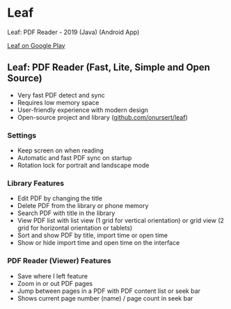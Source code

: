 # Leaf
<p>Leaf: PDF Reader - 2019 (Java) (Android App)</p>
<a href="https://play.google.com/store/apps/details?id=com.github.onursert.leaf">Leaf on Google Play</a>

<h2>Leaf: PDF Reader (Fast, Lite, Simple and Open Source)</h2>
<ul>
  <li>Very fast PDF detect and sync</li>
  <li>Requires low memory space</li>
  <li>User-friendly experience with modern design</li>
  <li>Open-source project and library (<a href="https://github.com/onursert/leaf">github.com/onursert/leaf</a>)</li>
</ul>

<h3>Settings</h3>
<ul>
  <li>Keep screen on when reading</li>
  <li>Automatic and fast PDF sync on startup</li>
  <li>Rotation lock for portrait and landscape mode</li>
</ul>

<h3>Library Features</h3>
<ul>
  <li>Edit PDF by changing the title</li>
  <li>Delete PDF from the library or phone memory</li>
  <li>Search PDF with title in the library</li>
  <li>View PDF list with list view (1 grid for vertical orientation) or grid view (2 grid for horizontal orientation or tablets)</li>
  <li>Sort and show PDF by title, import time or open time</li>
  <li>Show or hide import time and open time on the interface</li>
</ul>

<h3>PDF Reader (Viewer) Features</h3>
<ul>
  <li>Save where I left feature</li>
  <li>Zoom in or out PDF pages</li>
  <li>Jump between pages in a PDF with PDF content list or seek bar</li>
  <li>Shows current page number (name) / page count in seek bar</li>
</ul>
